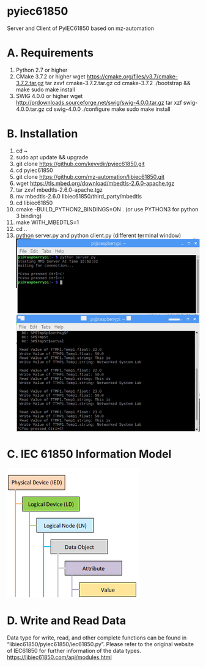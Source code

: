 # pyiec61850
Server and Client of PyIEC61850 based on mz-automation

# A.	Requirements
1.	Python 2.7 or higher
2.	CMake 3.7.2 or higher
wget https://cmake.org/files/v3.7/cmake-3.7.2.tar.gz
tar zxvf cmake-3.7.2.tar.gz
cd cmake-3.7.2
./bootstrap && make
sudo make install
3.	SWIG 4.0.0 or higher
wget http://prdownloads.sourceforge.net/swig/swig-4.0.0.tar.gz
tar xzf swig-4.0.0.tar.gz
cd swig-4.0.0
./configure
make
sudo make install
# B.	Installation
1.	cd ~
2.	sudo apt update && upgrade
3.	git clone https://github.com/keyvdir/pyiec61850.git
4.	cd pyiec61850
5.	git clone https://github.com/mz-automation/libiec61850.git
6.	wget https://tls.mbed.org/download/mbedtls-2.6.0-apache.tgz
7.	tar zxvf mbedtls-2.6.0-apache.tgz
8.	mv mbedtls-2.6.0 libiec61850/third_party/mbedtls
9.	cd libiec61850
10.	cmake -BUILD_PYTHON2_BINDINGS=ON . (or use PYTHON3 for python 3 binding)
11.	make WITH_MBEDTLS=1
12.	cd ..
13.	python server.py and python client.py (different terminal window)
![Server example](server.PNG)
![Client example](client.PNG)
# C.	IEC 61850 Information Model
![IEC 61850 Information Model](data.png)
# D.	Write and Read Data
Data type for write, read, and other complete functions can be found in “libiec61850/pyiec61850/iec61850.py”. Please refer to the original website of IEC61850 for further information of the data types. https://libiec61850.com/api/modules.html
